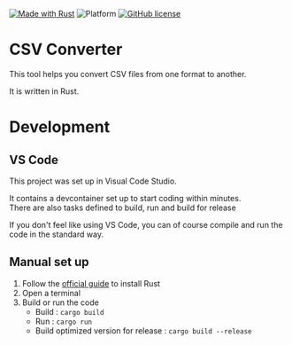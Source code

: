 [![Made with Rust](https://img.shields.io/badge/Made%20with-Rust-blue)](https://www.rust-lang.org/)
![Platform](https://img.shields.io/badge/platform-windows%20%7C%20linux-informational)
[![GitHub license](https://img.shields.io/github/license/jtommi/csv_converter)](https://github.com/jtommi/csv_converter/blob/master/LICENSE)

CSV Converter
==============================================

This tool helps you convert CSV files from one format to another.

It is written in Rust.

# Development
## VS Code
This project was set up in Visual Code Studio.

It contains a devcontainer set up to start coding within minutes.  
There are also tasks defined to build, run and build for release

If you don't feel like using VS Code, you can of course compile and run the code in the standard way.
## Manual set up
1. Follow the [official guide](https://www.rust-lang.org/tools/install) to install Rust
2. Open a terminal
3. Build or run the code
   * Build : `cargo build` 
   * Run : `cargo run`
   * Build optimized version for release : `cargo build --release`